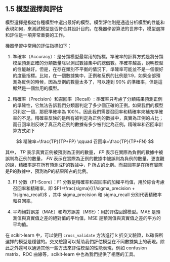 ## 1.5 模型選擇與評估

模型選擇是指從各種模型中選出最好的模型。模型評估則是通過分析模型的性能和表現如何，來測試模型是否符合其設計目的。在機器學習算法的世界中，模型選擇和評估是一項非常重要的工作。

機器學習中常用的評估指標如下：

1. 準確率（Accuracy）：是分類模型最常用的指標。準確率的計算方式是將分類模型預測正確的分類數量除以測試數據集中的總個數。準確率越高，說明模型的性能越好。但是，在存在類別不平衡的情況下，準確率可能並不是一個很好的度量指標。比如，在一個數據集中，正例和反例的比例是1:9，如果全部預測為反例的時候，因為反例的數量太多了，可以達到 90% 的準確率，但是這顯然是一個無用的模型。

2. 精確率（Precision）和召回率（Recall）: 準確率只考慮了分類結果預測正例的準確性，它無法告訴我們分類器判定了多少個正確的正例。如果我們的模型只判定一個，那麽準確率為 $100\%$。因此我們需要召回率和精確率來補充準確率的不足。精確率反映的是所有被判定為正例的數據中，真實為正例的占比；而召回率則反映了真正為正例的數據有多少被判定為正例。精確率和召回率計算方式如下

$$
精確率=\frac{TP}{TP+FP} \qquad 召回率=\frac{TP}{TP+FN}
$$

其中， $TP$ 表示真實正例被預測為正例的數量， $FP$ 表示在實際為負例的數據中被誤判為正例的數量， $FN$ 表示在實際為正例的數據中被誤判為負例的數量。更直觀的說，精確率是在所有預測成P的數據中，P 所占的比例。而召回率是在所有實際是P的數據中，預測為P的結果所占的比例。

3. F1 分數（F1-Score）：F1 分數是精確率和召回率的加權平均值，用於綜合考慮召回率和精確率，即 $F1=\frac{sigma}{(1/sigma_precision + 1/sigma_recall}$ ，其中 sigma_precision 和 sigma_recall 分別代表精確率和召回率。

4. 平均絕對誤差（MAE）和均方誤差（MSE）：用於評估回歸模型。MAE 是預測值與真實值之差的絕對值的平均值，MSE 是預測值與真實值之差的平方的平均值。

在 scikit-learn 中，可以使用 `cross_validate` 方法進行 k 折交叉驗證，以確保所選擇的模型是穩健的。交叉驗證可以幫助我們評估模型在不同數據集上的表現。除此之外還可以通過其他一些方法來評估模型的性能表現，例如 confusion matrix、ROC 曲線等，scikit-learn 中也為我們提供了相應的工具。